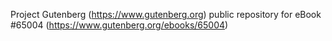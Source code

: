 Project Gutenberg (https://www.gutenberg.org) public repository for eBook #65004 (https://www.gutenberg.org/ebooks/65004)
